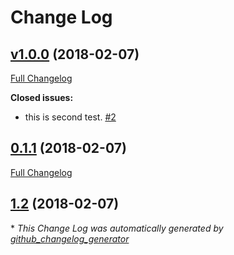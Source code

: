 # Change Log

## [v1.0.0](https://github.com/AtwindYu/GITBestPractices/tree/v1.0.0) (2018-02-07)
[Full Changelog](https://github.com/AtwindYu/GITBestPractices/compare/0.1.1...v1.0.0)

**Closed issues:**

- this is second test.  [\#2](https://github.com/AtwindYu/GITBestPractices/issues/2)

## [0.1.1](https://github.com/AtwindYu/GITBestPractices/tree/0.1.1) (2018-02-07)
[Full Changelog](https://github.com/AtwindYu/GITBestPractices/compare/1.2...0.1.1)

## [1.2](https://github.com/AtwindYu/GITBestPractices/tree/1.2) (2018-02-07)


\* *This Change Log was automatically generated by [github_changelog_generator](https://github.com/skywinder/Github-Changelog-Generator)*